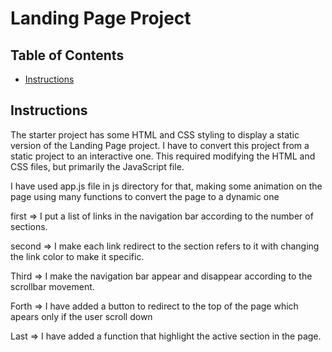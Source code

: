# Landing Page Project

## Table of Contents

* [Instructions](#instructions)

## Instructions

The starter project has some HTML and CSS styling to display a static version of the Landing Page project. I have to convert this project from a static project to an interactive one. This required modifying the HTML and CSS files, but primarily the JavaScript file.

I have used app.js file in js directory for that, making some animation on the page using many functions to convert the page to a dynamic one 

first => I put a list of links in the navigation bar according to the number of sections.

second => I make each link redirect to the section refers to it with changing the link color to make it specific.

Third => I make the navigation bar appear and disappear according to the scrollbar movement.

Forth => I have added a button to redirect to the top of the page which apears only if the user scroll down

Last => I have added a function that highlight the active section in the page.
